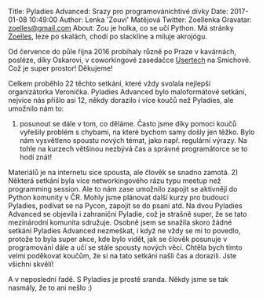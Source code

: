 Title: Pyladies Advanced: Srazy pro programováníchtivé dívky 
Date: 2017-01-08 10:49:00 
Author: Lenka 'Zouví' Matějová 
Twitter: Zoellenka
 Gravatar: zoelles@gmail.com
About: Zou je holka, co se učí Python. Má stránky [Zoelles](http://zoelles.tumblr.com/), leze po skalách, chodí po slackline a miluje akrojógu.

Od července do půle října 2016 probíhaly různě po Praze v kavárnách, posléze, díky Oskarovi,  v coworkingové zasedačce [Usertech](https://usertechnologies.com/) na Smíchově. Což je super prostor! Děkujeme!
   
Celkem proběhlo 22 těchto setkání, které vždy svolala nejlepší organizátorka Veronička.
Pyladies Advanced bylo maloformátové setkání, nejvíce nás přišlo asi 12, někdy dorazilo i více koučů než Pyladies, ale umožnilo nám to: 
1) posunout se dále v tom, co děláme. Často jsme díky pomoci koučů vyřešily problém s chybami, na které bychom samy došly jen těžko. Bylo nám vysvětleno spoustu nových témat, jako např. regulární výrazy.  Na tohle na kurzech většinou nezbývá čas a správné programátorce se to hodí znát! 
  
Materiálů je na internetu sice spousta, ale člověk se snadno zamotá. 
2) Některá setkání byla více networkingového rázu typu meetup než programming session. Ale to nám zase umožnilo zapojit se aktivněji do Python komunity v ČR. Mohly jsme plánovat další kurzy pro budoucí Pyladies, podívat se na Pycon, zapojit se do psaní atd. 
Na dvou Pyladies Advanced se objevila i zahraniční Pyladie, což je strašně super, že se tato mezinárodní komunita sdružuje. 
Osobně jsem se snažila skoro žádné setkání Pyladies Advanced nezmeškat, i když ne vždy se mi to povedlo, protože to byla super akce, kde bylo vidět, jak se člověk posunuje v programování dále a učí se stále spousty nových věcí. Chtěla bych tímto velmi poděkovat koučům, že si na tato setkání našli čas a dorazili. Jste všichni skvělí! 
  
A v neposlední řadě. S Pyladies je prostě sranda. Někdy jsme se tak nasmály, že to ani nešlo :)
  
